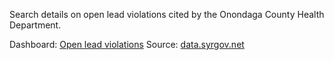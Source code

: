 
Search details on open lead violations cited by the Onondaga County Health Department.

Dashboard: [Open lead violations](iecastro.github.io/syr-lead-viol)
Source: [data.syrgov.net](http://data.syrgov.net/datasets/5a03e6e9ea234a37b5c5e2923a067a2e_0)


